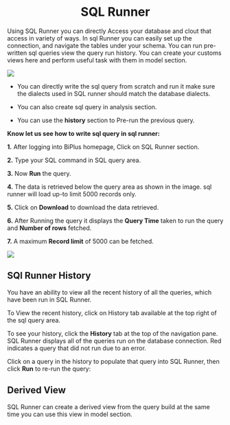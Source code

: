 
<center><h1>SQL Runner </h1></center>

Using SQL Runner you can directly Access your database and clout that access in variety of ways. In sql Runner you can easily set up the connection, and navigate the tables under your schema. You can run pre-written sql queries view the query run history. You can create your customs views here and perform useful task with them in model section.  

![
](https://raw.githubusercontent.com/sv18042016/fp1/532dd8b61e94d1e08fe0b89afa6a5961336e8ad2/images/sql_ru.png)

- You can directly write the sql query from scratch and run it make sure the dialects used in SQL runner should match the database dialects. 

- You can also create sql query in analysis section. 

- You can use the **history** section to Pre-run the previous query.

**Know let us see how to write sql query in sql runner:**

**1.** After logging into BiPlus homepage, Click on SQL Runner section.

**2.**  Type your SQL command in SQL query area.

**3.**  Now **Run** the query.

**4.** The data is retrieved below the query area as shown in the image. sql runner will load up-to limit 5000 records only.

**5.** Click on **Download** to download the data retrieved.

**6.** After Running the query it displays the **Query Time** taken to run the query and **Number of rows** fetched.

**7.** A maximum **Record limit** of 5000 can be fetched.

![
](https://raw.githubusercontent.com/sv18042016/fp1/ce8e9fc79b080f9de55ebc3627f8c1f071efd6d5/images/sql_runner.png)


## SQl Runner History

You have an ability to view all the recent history of all the queries, which have been run in SQL Runner.

To View the recent history, click on History tab available at the top right of the sql query area. 

To see your history, click the  **History**  tab at the top of the navigation pane. SQL Runner displays all of the queries run on the database connection. Red indicates a query that did not run due to an error.

Click on a query in the history to populate that query into SQL Runner, then click  **Run**  to re-run the query:




## Derived View

SQL Runner can create a derived view from the query build at the same time you can use this view in model section.
<!--stackedit_data:
eyJoaXN0b3J5IjpbNTk2OTE1Nzk0LC02OTYzNDc5NzcsMTYyNz
cwMDM0Nyw3NjM5ODA0MjIsMTU3NTAzODE5MywtMTY0NDUzMDEy
Myw0NDEzMDY3MjMsLTk2Mzg2MjkxOSwtMjMwOTc5MDMzLDE0ND
g3Nzk1OTUsMTEyMzg1NzAyMSw0MDY3MDU1MzMsNDMxOTk2MTc2
LC0xNTMxMDk4MjAxLC00MTAwMTQ3NzcsLTIwMDc3NDQwNjIsMT
A4MDY0ODUwNSw4NTQyNDY0MjgsLTE2NDY1MTE1NzgsLTIzMTYz
NzE1OV19
-->